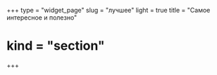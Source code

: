 +++
type = "widget_page"
slug = "лучшее"
light = true
title = "Самое интересное и полезно"
# kind = "section"
+++
